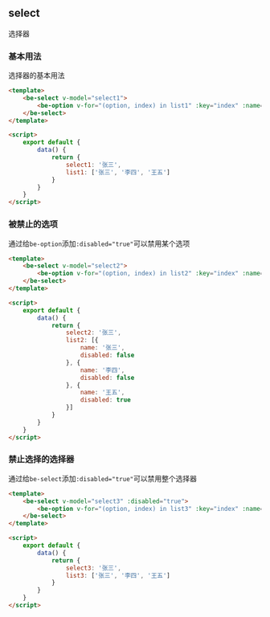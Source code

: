 ## select

选择器

### 基本用法

选择器的基本用法

``` html
<template>
	<be-select v-model="select1">
		<be-option v-for="(option, index) in list1" :key="index" :name="option" :key="index"></be-option>
	</be-select>
</template>

<script>
	export default {
		data() {
			return {
				select1: '张三',
				list1: ['张三', '李四', '王五']
			}
		}
	}
</script>
```

### 被禁止的选项

通过给`be-option`添加`:disabled="true"`可以禁用某个选项

``` html
<template>
	<be-select v-model="select2">
		<be-option v-for="(option, index) in list2" :key="index" :name="option.name" :disabled="option.disabled" :key="index"></be-option>
	</be-select>
</template>

<script>
	export default {
		data() {
			return {
				select2: '张三',
				list2: [{
					name: '张三',
					disabled: false
				}, {
					name: '李四',
					disabled: false
				}, {
					name: '王五',
					disabled: true
				}]
			}
		}
	}
</script>
```

### 禁止选择的选择器

通过给`be-select`添加`:disabled="true"`可以禁用整个选择器

``` html
<template>
	<be-select v-model="select3" :disabled="true">
		<be-option v-for="(option, index) in list3" :key="index" :name="option"></be-option>
	</be-select>
</template>

<script>
	export default {
		data() {
			return {
				select3: '张三',
				list3: ['张三', '李四', '王五']
			}
		}
	}
</script>
```
